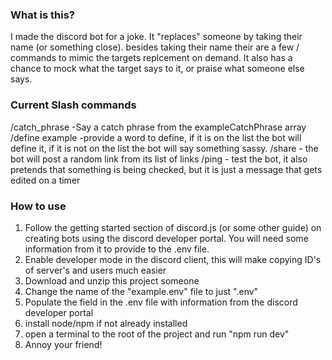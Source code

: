### What is this?

I made the discord bot for a joke. It "replaces" someone by taking their name (or something close). besides taking their name their are a few / commands to mimic the targets replcement on demand. It also has a chance to mock what the target says to it, or praise what someone else says.

### Current Slash commands

/catch_phrase -Say a catch phrase from the exampleCatchPhrase array
/define example -provide a word to define, if it is on the list the bot will define it, if it is not on the list the bot will say something sassy.
/share - the bot will post a random link from its list of links
/ping - test the bot, it also pretends that something is being checked, but it is just a message that gets edited on a timer

### How to use

1. Follow the getting started section of discord.js (or some other guide) on creating bots using the discord developer portal. You will need some information from it to provide to the .env file.
2. Enable developer mode in the discord client, this will make copying ID's of server's and users much easier
3. Download and unzip this project someone
4. Change the name of the "example.env" file to just ".env"
5. Populate the field in the .env file with information from the discord developer portal
6. install node/npm if not already installed
7. open a terminal to the root of the project and run "npm run dev"
8. Annoy your friend!
